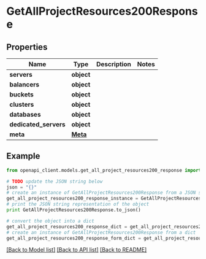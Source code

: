 # GetAllProjectResources200Response


## Properties
Name | Type | Description | Notes
------------ | ------------- | ------------- | -------------
**servers** | **object** |  | 
**balancers** | **object** |  | 
**buckets** | **object** |  | 
**clusters** | **object** |  | 
**databases** | **object** |  | 
**dedicated_servers** | **object** |  | 
**meta** | [**Meta**](Meta.md) |  | 

## Example

```python
from openapi_client.models.get_all_project_resources200_response import GetAllProjectResources200Response

# TODO update the JSON string below
json = "{}"
# create an instance of GetAllProjectResources200Response from a JSON string
get_all_project_resources200_response_instance = GetAllProjectResources200Response.from_json(json)
# print the JSON string representation of the object
print GetAllProjectResources200Response.to_json()

# convert the object into a dict
get_all_project_resources200_response_dict = get_all_project_resources200_response_instance.to_dict()
# create an instance of GetAllProjectResources200Response from a dict
get_all_project_resources200_response_form_dict = get_all_project_resources200_response.from_dict(get_all_project_resources200_response_dict)
```
[[Back to Model list]](../README.md#documentation-for-models) [[Back to API list]](../README.md#documentation-for-api-endpoints) [[Back to README]](../README.md)



